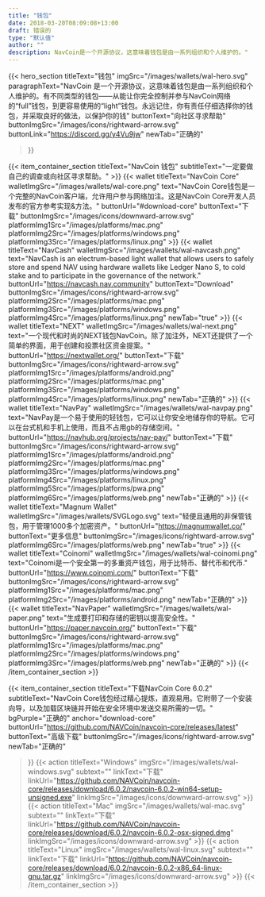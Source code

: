 ```yaml
---
title: "钱包"
date: 2018-03-20T08:09:08+13:00
draft: 错误的
type: "默认值"
author: ""
description: NavCoin是一个开源协议，这意味着钱包是由一系列组织和个人维护的。"
---
```


<script src="https://ajax.googleapis.com/ajax/libs/jquery/3.3.1/jquery.min.js"></script>
{{< hero_section
titleText="钱包"
imgSrc="/images/wallets/wal-hero.svg"
paragraphText="NavCoin 是一个开源协议，这意味着钱包是由一系列组织和个人维护的。有不同类型的钱包——从能让你完全控制并参与NavCoin网络的“full”钱包，到更容易使用的“light”钱包。永远记住，你有责任仔细选择你的钱包，并采取良好的做法，以保护你的钱"
buttonText="向社区寻求帮助"
buttonImgSrc="/images/icons/rightward-arrow.svg"
buttonLink="https://discord.gg/y4Vu9jw"
newTab="正确的"
>}}

{{< item_container_section
    titleText="NavCoin 钱包"
    subtitleText="一定要做自己的调查或向社区寻求帮助。"
    >}}
    {{< wallet
        titleText="NavCoin Core"
        walletImgSrc="/images/wallets/wal-core.png"
        text="NavCoin Core钱包是一个完整的NavCoin客户端，允许用户参与网络加注。这是NavCoin Core开发人员发布的官方参考实现&方法。"
        buttonUrl="#download-core"
        buttonText="下载"
        buttonImgSrc="/images/icons/downward-arrow.svg"
        platformImg1Src="/images/platforms/mac.png"
        platformImg2Src="/images/platforms/windows.png"
        platformImg3Src="/images/platforms/linux.png"
    >}}
    {{< wallet
        titleText="NavCash"
        walletImgSrc="/images/wallets/wal-navcash.png"
        text="NavCash is an electrum-based light wallet that allows users to safely store and spend NAV using hardware wallets like Ledger Nano S, to cold stake and to participate in the governance of the network."
        buttonUrl="https://navcash.nav.community"
        buttonText="Download"
        buttonImgSrc="/images/icons/rightward-arrow.svg"
        platformImg2Src="/images/platforms/mac.png"
        platformImg3Src="/images/platforms/windows.png"
        platformImg4Src="/images/platforms/linux.png"
        newTab="true"
    >}}
    {{< wallet
        titleText="NEXT"
        walletImgSrc="/images/wallets/wal-next.png"
        text="一个现代和时尚的NEXT钱包NavCoin。除了加注外，NEXT还提供了一个简单的界面，用于创建和投票社区资金提案。"
        buttonUrl="https://nextwallet.org/"
        buttonText="下载"
        buttonImgSrc="/images/icons/rightward-arrow.svg"
        platformImg1Src="/images/platforms/android.png"
        platformImg2Src="/images/platforms/mac.png"
        platformImg3Src="/images/platforms/windows.png"
        platformImg4Src="/images/platforms/linux.png"
        newTab="正确的"
    >}}
    {{< wallet
        titleText="NavPay"
        walletImgSrc="/images/wallets/wal-navpay.png"
        text="NavPay是一个易于使用的轻钱包，它可以让你安全地储存你的导航。它可以在台式机和手机上使用，而且不占用gb的存储空间。"
        buttonUrl="https://navhub.org/projects/nav-pay/"
        buttonText="下载"
        buttonImgSrc="/images/icons/rightward-arrow.svg"
        platformImg1Src="/images/platforms/android.png"
        platformImg2Src="/images/platforms/mac.png"
        platformImg3Src="/images/platforms/windows.png"
        platformImg4Src="/images/platforms/linux.png"
        platformImg5Src="/images/platforms/pwa.png"
        platformImg6Src="/images/platforms/web.png"
        newTab="正确的"
    >}}
    {{< wallet
        titleText="Magnum Wallet"
        walletImgSrc="/images/wallets/SVGLogo.svg"
        text="轻便且通用的非保管钱包，用于管理1000多个加密资产。"
        buttonUrl="https://magnumwallet.co/"
        buttonText="更多信息"
        buttonImgSrc="/images/icons/rightward-arrow.svg"
        platformImg6Src="/images/platforms/web.png"
        newTab="true"
    >}}
    {{< wallet
        titleText="Coinomi"
        walletImgSrc="/images/wallets/wal-coinomi.png"
        text="Coinomi是一个安全第一的多重资产钱包，用于比特币、替代币和代币."
        buttonUrl="https://www.coinomi.com/"
        buttonText="下载"
        buttonImgSrc="/images/icons/rightward-arrow.svg"
        platformImg1Src="/images/platforms/mac.png"
        platformImg2Src="/images/platforms/android.png"
        newTab="正确的"
    >}}
        {{< wallet
        titleText="NavPaper"
        walletImgSrc="/images/wallets/wal-paper.png"
        text="生成要打印和存储的密钥以提高安全性。"
        buttonUrl="https://paper.navcoin.org/"
        buttonText="下载"
        buttonImgSrc="/images/icons/rightward-arrow.svg"
        platformImg1Src="/images/platforms/mac.png"
        platformImg2Src="/images/platforms/windows.png"
        platformImg3Src="/images/platforms/web.png"
        newTab="正确的"
    >}}
{{< /item_container_section >}}

{{< item_container_section
    titleText="下载NavCoin Core 6.0.2"
    subtitleText="NavCoin Core钱包经过精心提炼，直观易用。它附带了一个安装向导，以及加载区块链并开始在安全环境中发送交易所需的一切。"
    bgPurple="正确的"
    anchor="download-core"
    buttonUrl="https://github.com/NAVCoin/navcoin-core/releases/latest"
    buttonText="高级下载"
    buttonImgSrc="/images/icons/rightward-arrow.svg"
    newTab="正确的"
>}}
    {{< action
        titleText="Windows"
        imgSrc="/images/wallets/wal-windows.svg"
        subtext=""
        linkText="下载"
        linkUrl="https://github.com/NAVCoin/navcoin-core/releases/download/6.0.2/navcoin-6.0.2-win64-setup-unsigned.exe"
        linkImgSrc="/images/icons/downward-arrow.svg"
    >}}
    {{< action
        titleText="Mac"
        imgSrc="/images/wallets/wal-mac.svg"
        subtext=""
        linkText="下载"
        linkUrl="https://github.com/NAVCoin/navcoin-core/releases/download/6.0.2/navcoin-6.0.2-osx-signed.dmg"
        linkImgSrc="/images/icons/downward-arrow.svg"
    >}}
    {{< action                 
        titleText="Linux"
        imgSrc="/images/wallets/wal-linux.svg"
        subtext=""
        linkText="下载"
        linkUrl="https://github.com/NAVCoin/navcoin-core/releases/download/6.0.2/navcoin-6.0.2-x86_64-linux-gnu.tar.gz"
        linkImgSrc="/images/icons/downward-arrow.svg"
    >}}
{{< /item_container_section >}}


<script>
$("a[href^='#']").click(function(e) {
	e.preventDefault();

	var position = $($(this).attr("href")).offset().top;

	$("body, html").animate({
		scrollTop: position
	} /* speed */ );
});
</script>
